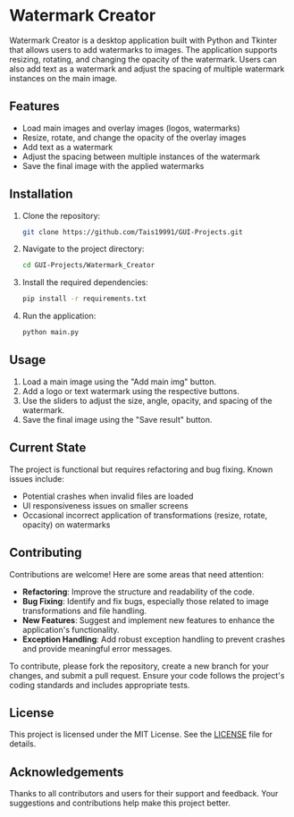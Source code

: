 # Watermark Creator

Watermark Creator is a desktop application built with Python and Tkinter that allows users to add watermarks to images. The application supports resizing, rotating, and changing the opacity of the watermark. Users can also add text as a watermark and adjust the spacing of multiple watermark instances on the main image.

## Features

- Load main images and overlay images (logos, watermarks)
- Resize, rotate, and change the opacity of the overlay images
- Add text as a watermark
- Adjust the spacing between multiple instances of the watermark
- Save the final image with the applied watermarks

## Installation

1. Clone the repository:
    ```bash
    git clone https://github.com/Tais19991/GUI-Projects.git
    ```

2. Navigate to the project directory:
    ```bash
    cd GUI-Projects/Watermark_Creator
    ```

3. Install the required dependencies:
    ```bash
    pip install -r requirements.txt
    ```

4. Run the application:
    ```bash
    python main.py
    ```

## Usage

1. Load a main image using the "Add main img" button.
2. Add a logo or text watermark using the respective buttons.
3. Use the sliders to adjust the size, angle, opacity, and spacing of the watermark.
4. Save the final image using the "Save result" button.

## Current State

The project is functional but requires refactoring and bug fixing. Known issues include:
- Potential crashes when invalid files are loaded
- UI responsiveness issues on smaller screens
- Occasional incorrect application of transformations (resize, rotate, opacity) on watermarks

## Contributing

Contributions are welcome! Here are some areas that need attention:
- **Refactoring**: Improve the structure and readability of the code.
- **Bug Fixing**: Identify and fix bugs, especially those related to image transformations and file handling.
- **New Features**: Suggest and implement new features to enhance the application's functionality.
- **Exception Handling**: Add robust exception handling to prevent crashes and provide meaningful error messages.

To contribute, please fork the repository, create a new branch for your changes, and submit a pull request. Ensure your code follows the project's coding standards and includes appropriate tests.

## License

This project is licensed under the MIT License. See the [LICENSE](LICENSE) file for details.

## Acknowledgements

Thanks to all contributors and users for their support and feedback. Your suggestions and contributions help make this project better.
